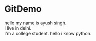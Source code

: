 # GitDemo
hello my name is ayush singh.
<br>
I live in delhi.
<br>
I'm a college student.
hello i know python.
